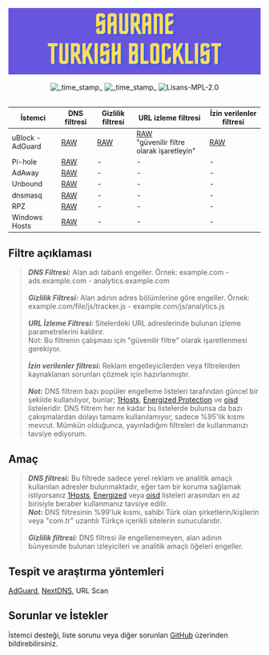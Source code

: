 ![Cover](https://github.com/saurane/Turkish-Blocklist/blob/master/Assets/srn-banner.png)

<div align="center">
    <!-- Last Updated -->
    <img src="https://img.shields.io/badge/Updated-Oct 16, 2022-green.svg?longCache=true&style=for-the-badge"
      alt="_time_stamp_" />
    <!-- Status -->
    <img src="https://img.shields.io/badge/Status-Stable-blue.svg?longCache=true&style=for-the-badge"
      alt="_time_stamp_" />
    <!-- License -->
    <img src="https://img.shields.io/badge/License-MPL 2.0-orange.svg?longCache=true&style=for-the-badge"
      alt="Lisans-MPL-2.0" />
</div>
<br/>

| İstemci | DNS filtresi | Gizlilik filtresi | URL izleme filtresi | İzin verilenler filtresi |
| ------------ | ------------ | ------------ | ------------ | ------------ |
| uBlock - AdGuard | [RAW](https://raw.githubusercontent.com/saurane/Turkish-Blocklist/master/Blocklist/adblock.txt "RAW") | [RAW](https://raw.githubusercontent.com/saurane/Turkish-Blocklist/master/Blocklist/adb-privacy.txt "RAW") | [RAW](https://raw.githubusercontent.com/saurane/Turkish-Blocklist/master/Blocklist/adb-urltracking.txt "RAW") <br/>"güvenilir filtre olarak işaretleyin" | [RAW](https://raw.githubusercontent.com/saurane/Turkish-Blocklist/master/Whitelist/adb-whitelist.txt "RAW") |
| Pi-hole | [RAW](https://raw.githubusercontent.com/saurane/Turkish-Blocklist/master/Blocklist/domains.txt "RAW") | - | - | - | - |
| AdAway | [RAW](https://raw.githubusercontent.com/saurane/Turkish-Blocklist/master/Blocklist/hosts.txt "RAW") | - | - | - |
| Unbound | [RAW](https://raw.githubusercontent.com/saurane/Turkish-Blocklist/master/Blocklist/unbound.conf "RAW") | - | - | - |
| dnsmasq | [RAW](https://raw.githubusercontent.com/saurane/Turkish-Blocklist/master/Blocklist/dnsmasq.conf "RAW") | - | - | - |
| RPZ | [RAW](https://raw.githubusercontent.com/saurane/Turkish-Blocklist/master/Blocklist/rpz.txt "RAW") | - | - | - |
| Windows Hosts | [RAW](https://raw.githubusercontent.com/saurane/Turkish-Blocklist/master/Blocklist/hosts.win "RAW") | - | - | - |

## Filtre açıklaması
> ***DNS Filtresi:*** Alan adı tabanlı engeller. Örnek: example.com - ads.example.com - analytics.example.com<br/>
> <br/>
> ***Gizlilik Filtresi:*** Alan adının adres bölümlerine göre engeller. Örnek: example.com/file/js/tracker.js - example.com/js/analytics.js<br/>
> <br/>
> ***URL İzleme Filtresi:*** Sitelerdeki URL adreslerinde bulunan izleme parametrelerini kaldırır.<br/> Not: Bu filtrenin çalışması için "güvenilir filtre" olarak işaretlenmesi gerekiyor.<br/>
> <br/>
> ***İzin verilenler filtresi:*** Reklam engelleyicilerden veya filtrelerden kaynaklanan sorunları çözmek için hazırlanmıştır.<br/>
> <br/>
> ***Not:*** DNS filtrem bazı popüler engelleme listeleri tarafından güncel bir şekilde kullanılıyor, bunlar; [1Hosts](https://github.com/badmojr/1Hosts), [Energized Protection](https://github.com/EnergizedProtection/block) ve [oisd](https://oisd.nl/downloads) listeleridir. DNS filtrem her ne kadar bu listelerde bulunsa da bazı çakışmalardan dolayı tamamı kullanılamıyor, sadece %95'lik kısmı mevcut. Mümkün olduğunca, yayınladığım filtreleri de kullanmanızı tavsiye ediyorum.


## Amaç
> ***DNS filtresi:*** Bu filtrede sadece yerel reklam ve analitik amaçlı kullanılan adresler bulunmaktadır, eğer tam bir koruma sağlamak istiyorsanız [1Hosts](https://github.com/badmojr/1Hosts), [Energized](https://github.com/EnergizedProtection/block) veya [oisd](https://oisd.nl/downloads) listeleri arasından en az birisiyle beraber kullanmanız tavsiye edilir.<br/>
> ***Not:*** DNS filtresinin %99'luk kısmı, sahibi Türk olan şirketlerin/kişilerin veya "com.tr" uzantılı Türkçe içerikli sitelerin sunucularıdır.<br/>
> <br/>
> ***Gizlilik filtresi:*** DNS filtresi ile engellenemeyen, alan adının bünyesinde bulunan izleyicileri ve analitik amaçlı öğeleri engeller.

## Tespit ve araştırma yöntemleri
[AdGuard](https://adguard.com/), [NextDNS](https://nextdns.io/), URL Scan

## Sorunlar ve İstekler
İstemci desteği, liste sorunu veya diğer sorunları [GitHub](https://github.com/saurane/Turkish-Blocklist/issues) üzerinden bildirebilirsiniz.
